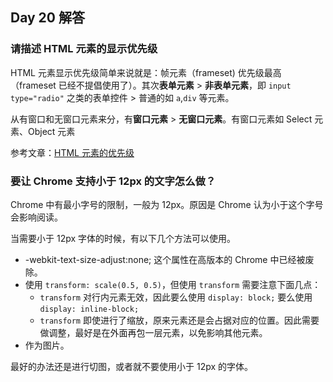 ## Day 20 解答

### 请描述 HTML 元素的显示优先级

HTML 元素显示优先级简单来说就是：帧元素（frameset) 优先级最高（frameset 已经不提倡使用了）。其次**表单元素** > **非表单元素**，即 `input type="radio"` 之类的表单控件 > 普通的如 `a`,`div` 等元素。

从有窗口和无窗口元素来分，有**窗口元素** > **无窗口元素**。有窗口元素如 Select 元素、Object 元素

参考文章：[HTML 元素的优先级](https://blog.csdn.net/wulex/article/details/76222563)

### 要让 Chrome 支持小于 12px 的文字怎么做？

Chrome 中有最小字号的限制，一般为 12px。原因是 Chrome 认为小于这个字号会影响阅读。

当需要小于 12px 字体的时候，有以下几个方法可以使用。

- -webkit-text-size-adjust:none; 这个属性在高版本的 Chrome 中已经被废除。
- 使用 `transform: scale(0.5, 0.5)`，但使用 `transform` 需要注意下面几点：
  - `transform` 对行内元素无效，因此要么使用 `display: block;` 要么使用 `display: inline-block;`
  - `transform` 即使进行了缩放，原来元素还是会占据对应的位置。因此需要做调整，最好是在外面再包一层元素，以免影响其他元素。
- 作为图片。

最好的办法还是进行切图，或者就不要使用小于 12px 的字体。
